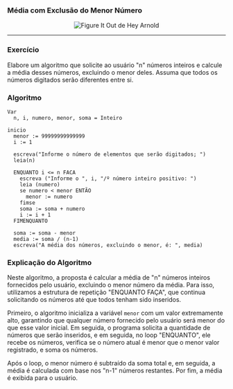 ### Média com Exclusão do Menor Número

<p align="center">
<img src="https://media.giphy.com/media/v1.Y2lkPTc5MGI3NjExenp1cmEzbnNoNWI3ZmU2bnloZndldWJuYmJubzN2MG53bGQ4bHJ1MCZlcD12MV9pbnRlcm5hbF9naWZfYnlfaWQmY3Q9Zw/xT1Ra5h24Eliux3UVq/giphy.webp" alt="Figure It Out de Hey Arnold">
</p>

---

### Exercício

Elabore um algoritmo que solicite ao usuário "n" números inteiros e calcule a média desses números, excluindo o menor deles. Assuma que todos os números digitados serão diferentes entre si.

### Algoritmo

```pseudocode
Var
  n, i, numero, menor, soma = Inteiro

inicio
  menor := 99999999999999
  i := 1

  escreva("Informe o número de elementos que serão digitados; ")
  leia(n)

  ENQUANTO i <= n FACA
    escreva ("Informe o ", i, "/º número inteiro positivo: ")
    leia (numero)
    se numero < menor ENTÃO
      menor := numero
    fimse
    soma := soma + numero
    i := i + 1
  FIMENQUANTO
  
  soma := soma - menor
  media := soma / (n-1)
  escreva("A média dos números, excluindo o menor, é: ", media)
```

### Explicação do Algoritmo

Neste algoritmo, a proposta é calcular a média de "n" números inteiros fornecidos pelo usuário, excluindo o menor número da média. Para isso, utilizamos a estrutura de repetição "ENQUANTO FAÇA", que continua solicitando os números até que todos tenham sido inseridos.

Primeiro, o algoritmo inicializa a variável `menor` com um valor extremamente alto, garantindo que qualquer número fornecido pelo usuário será menor do que esse valor inicial. Em seguida, o programa solicita a quantidade de números que serão inseridos, e em seguida, no loop "ENQUANTO", ele recebe os números, verifica se o número atual é menor que o menor valor registrado, e soma os números.

Após o loop, o menor número é subtraído da soma total e, em seguida, a média é calculada com base nos "n-1" números restantes. Por fim, a média é exibida para o usuário.

